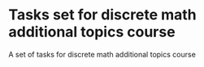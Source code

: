 # Tasks set for discrete math additional topics course

A set of tasks for discrete math additional topics course
